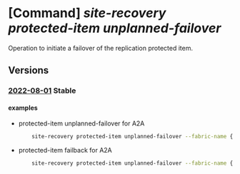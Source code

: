 # [Command] _site-recovery protected-item unplanned-failover_

Operation to initiate a failover of the replication protected item.

## Versions

### [2022-08-01](/Resources/mgmt-plane/L3N1YnNjcmlwdGlvbnMve30vcmVzb3VyY2Vncm91cHMve30vcHJvdmlkZXJzL21pY3Jvc29mdC5yZWNvdmVyeXNlcnZpY2VzL3ZhdWx0cy97fS9yZXBsaWNhdGlvbmZhYnJpY3Mve30vcmVwbGljYXRpb25wcm90ZWN0aW9uY29udGFpbmVycy97fS9yZXBsaWNhdGlvbnByb3RlY3RlZGl0ZW1zL3t9L3VucGxhbm5lZGZhaWxvdmVy/2022-08-01.xml) **Stable**

<!-- mgmt-plane /subscriptions/{}/resourcegroups/{}/providers/microsoft.recoveryservices/vaults/{}/replicationfabrics/{}/replicationprotectioncontainers/{}/replicationprotecteditems/{}/unplannedfailover 2022-08-01 -->

#### examples

- protected-item unplanned-failover for A2A
    ```bash
        site-recovery protected-item unplanned-failover --fabric-name {fabric1_name} --protection-container {container1_name} -n {protected_item_name} -g {rg} --vault-name {vault_name} --failover-direction PrimaryToRecovery --provider-details '{a2a:{}}' --source-site-operations NotRequired
    ```

- protected-item failback for A2A
    ```bash
        site-recovery protected-item unplanned-failover --fabric-name {fabric2_name} --protection-container {container2_name} -n {protected_item_name} -g {rg} --vault-name {vault_name} --failover-direction PrimaryToRecovery --provider-details '{a2a:{}}' --source-site-operations NotRequired
    ```

